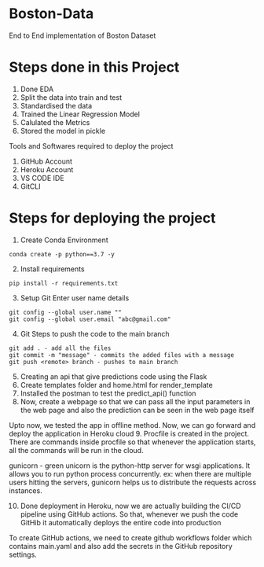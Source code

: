 # Boston-Data
End to End implementation of Boston Dataset

# Steps done in this Project
1. Done EDA
2. Split the data into train and test
3. Standardised the data
4. Trained the Linear Regression Model
5. Calulated the Metrics
6. Stored the model in pickle

Tools and Softwares required to deploy the project
1. GitHub Account
2. Heroku Account
3. VS CODE IDE
4. GitCLI

# Steps for deploying the project
1. Create Conda Environment
```
conda create -p python==3.7 -y
```

2. Install requirements
```
pip install -r requirements.txt
```

3. Setup Git Enter user name details
```
git config --global user.name ""
git config --global user.email "abc@gmail.com"
```

4. Git Steps to push the code to the main branch
```
git add . - add all the files
git commit -m "message" - commits the added files with a message
git push <remote> branch - pushes to main branch
```
5. Creating an api that give predictions code using the Flask 
6. Create templates folder and home.html for render_template
7. Installed the postman to test the predict_api() function
8. Now, create a webpage so that we can pass all the input parameters in the web page and also the prediction can be seen in the web page itself

Upto now, we tested the app in offline method. Now, we can go forward and deploy the application in Heroku cloud
9. Procfile is created in the project. There are commands inside procfile so that whenever the application starts, all the commands will be run in the cloud.
 
 gunicorn - green unicorn is the python-http server for wsgi applications. It allows you to run python process concurrently.
 ex: when there are multiple users hitting the servers, gunicorn helps us to distribute the requests across instances.

 10. Done deployment in Heroku, now we are actually building the CI/CD pipeline using GitHub actions. So that, whenever we push the code GitHib it automatically deploys the entire code into production

 To create GitHub actions, we need to create github workflows folder which contains main.yaml and also add the secrets in the GitHub repository settings.

 


